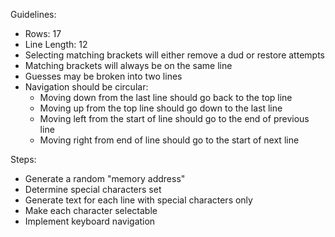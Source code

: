 Guidelines:

- Rows: 17
- Line Length: 12
- Selecting matching brackets will either remove a dud or restore attempts
- Matching brackets will always be on the same line
- Guesses may be broken into two lines
- Navigation should be circular:
  - Moving down from the last line should go back to the top line
  - Moving up from the top line should go down to the last line
  - Moving left from the start of line should go to the end of previous line
  - Moving right from end of line should go to the start of next line

Steps:

- Generate a random "memory address"
- Determine special characters set
- Generate text for each line with special characters only
- Make each character selectable
- Implement keyboard navigation
